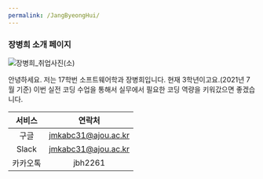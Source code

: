 ```yaml
---
permalink: /JangByeongHui/
---
```


### 장병희 소개 페이지

![장병희_취업사진(소)](https://user-images.githubusercontent.com/41332873/124732220-f9b81a00-df4d-11eb-96c1-a588e21ddefa.jpg)

안녕하세요. 저는 17학번 소프트웨어학과 장병희입니다. 현재 3학년이고요.(2021년 7월 기준)
이번 실전 코딩 수업을 통해서 실무에서 필요한 코딩 역량을 키워갔으면 좋겠습니다.

|서비스|연락처|
|:------:|:---:|
|구글|jmkabc31@ajou.ac.kr|
|Slack|jmkabc31@ajou.ac.kr|
|카카오톡|jbh2261|


